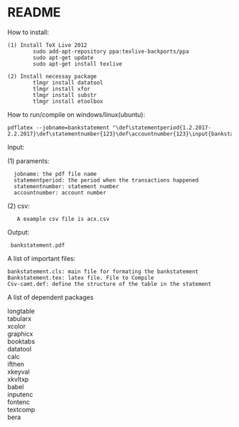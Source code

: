 # README #

How to install:

	(1) Install TeX Live 2012
			sudo add-apt-repository ppa:texlive-backports/ppa 
			sudo apt-get update 
			sudo apt-get install texlive
			
	(2) Install necessay package
			tlmgr install datatool
			tlmgr install xfor
			tlmgr install substr
			tlmgr install etoolbox

How to run/compile on windows/linux(ubuntu):

    pdflatex --jobname=bankstatement "\def\statementperiod{1.2.2017-2.2.2017}\def\statementnumber{123}\def\accountnumber{123}\input{bankstatement.tex}"

Input:

  (1) paraments:	
  
      jobname: the pdf file name
      statementperiod: the period when the transactions happened
      statementnumber: statement number
      accountnumber: account number
  (2) csv:
  
       A example csv file is acx.csv 
	

Output:

     bankstatement.pdf


A list of important files:

	bankstatement.cls: main file for formating the bankstatement
	Bankstatement.tex: latex file. File to Compile
	Csv-camt.def: define the structure of the table in the statement

A list of dependent packages

  longtable  
  tabularx  
  xcolor  
  graphicx  
  booktabs  
  datatool  
  calc  
  ifthen  
  xkeyval  
  xkvltxp  
  babel  
  inputenc  
  fontenc  
  textcomp  
  bera
  
